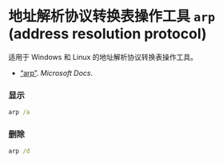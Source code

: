 # 地址解析协议转换表操作工具 `arp` (address resolution protocol)

适用于 Windows 和 Linux 的地址解析协议转换表操作工具。

*   [“arp”](https://docs.microsoft.com/windows-server/administration/windows-commands/arp). *Microsoft Docs*.

### 显示

```cmd
arp /a
```

### 删除

```cmd
arp /d
```
